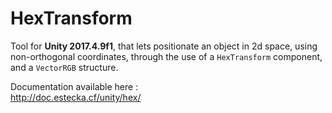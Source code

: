 # HexTransform
Tool for **Unity 2017.4.9f1**, that lets positionate an object in 2d space, using non-orthogonal coordinates, through the use of a `HexTransform` component, and a `VectorRGB` structure.

Documentation available here :\
http://doc.estecka.cf/unity/hex/
